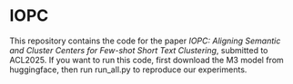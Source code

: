 # IOPC
This repository contains the code for the paper _IOPC: Aligning Semantic and Cluster Centers for Few-shot Short Text Clustering_, submitted to ACL2025.
If you want to run this code, first download the M3 model from huggingface, then run run_all.py to reproduce our experiments.

